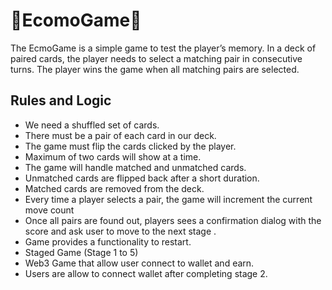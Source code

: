 
# 🧩EcomoGame🧩

The EcmoGame is a simple game to test the player’s memory. In a deck of paired cards, the player needs to select a matching pair in consecutive turns. The player wins the game when all matching pairs are selected.

## Rules and Logic

- We need a shuffled set of cards.
- There must be a pair of each card in our deck.
- The game must flip the cards clicked by the player.
- Maximum of two cards will show at a time.
- The game will handle matched and unmatched cards.
- Unmatched cards are flipped back after a short duration.
- Matched cards are removed from the deck.
- Every time a player selects a pair, the game will increment the current move count
- Once all pairs are found out, players sees a confirmation dialog with the score and ask user to move to the next stage .
- Game provides a functionality to restart.
- Staged Game (Stage 1 to 5)
- Web3 Game that allow user connect to wallet and earn.
- Users are allow to connect wallet after completing stage 2.
